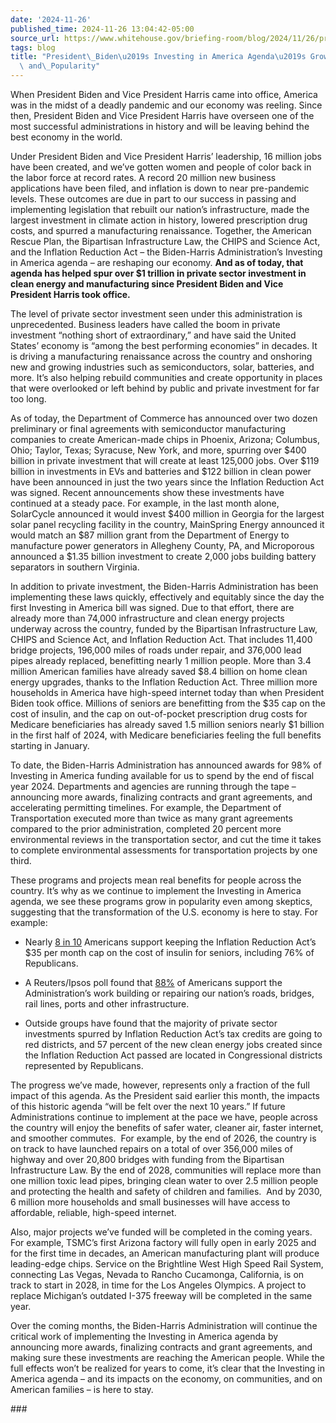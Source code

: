 ```yaml
---
date: '2024-11-26'
published_time: 2024-11-26 13:04:42-05:00
source_url: https://www.whitehouse.gov/briefing-room/blog/2024/11/26/president-bidens-investing-in-america-agendas-growing-durability-and-popularity/
tags: blog
title: "President\_Biden\u2019s Investing in America Agenda\u2019s Growing Durability\
  \ and\_Popularity"
---
```

 
When President Biden and Vice President Harris came into office, America
was in the midst of a deadly pandemic and our economy was reeling. Since
then, President Biden and Vice President Harris have overseen one of the
most successful administrations in history and will be leaving behind
the best economy in the world.

Under President Biden and Vice President Harris’ leadership, 16 million
jobs have been created, and we’ve gotten women and people of color back
in the labor force at record rates. A record 20 million new business
applications have been filed, and inflation is down to near pre-pandemic
levels. These outcomes are due in part to our success in passing and
implementing legislation that rebuilt our nation’s infrastructure, made
the largest investment in climate action in history, lowered
prescription drug costs, and spurred a manufacturing renaissance.
Together, the American Rescue Plan, the Bipartisan Infrastructure Law,
the CHIPS and Science Act, and the Inflation Reduction Act – the
Biden-Harris Administration’s Investing in America agenda – are
reshaping our economy. **And as of today, that agenda has helped spur
over $1 trillion in private sector investment in clean energy and
manufacturing since President Biden and Vice President Harris took
office.**

The level of private sector investment seen under this administration is
unprecedented. Business leaders have called the boom in private
investment “nothing short of extraordinary,” and have said the United
States’ economy is “among the best performing economies” in decades. It
is driving a manufacturing renaissance across the country and onshoring
new and growing industries such as semiconductors, solar, batteries, and
more. It’s also helping rebuild communities and create opportunity in
places that were overlooked or left behind by public and private
investment for far too long.

As of today, the Department of Commerce has announced over two dozen
preliminary or final agreements with semiconductor manufacturing
companies to create American-made chips in Phoenix, Arizona; Columbus,
Ohio; Taylor, Texas; Syracuse, New York, and more, spurring over $400
billion in private investment that will create at least 125,000 jobs.
Over $119 billion in investments in EVs and batteries and $122 billion
in clean power have been announced in just the two years since the
Inflation Reduction Act was signed. Recent announcements show these
investments have continued at a steady pace. For example, in the last
month alone, SolarCycle announced it would invest $400 million in
Georgia for the largest solar panel recycling facility in the country,
MainSpring Energy announced it would match an $87 million grant from the
Department of Energy to manufacture power generators in Allegheny
County, PA, and Microporous announced a $1.35 billion investment to
create 2,000 jobs building battery separators in southern Virginia.

In addition to private investment, the Biden-Harris Administration has
been implementing these laws quickly, effectively and equitably since
the day the first Investing in America bill was signed. Due to that
effort, there are already more than 74,000 infrastructure and clean
energy projects underway across the country, funded by the Bipartisan
Infrastructure Law, CHIPS and Science Act, and Inflation Reduction Act.
That includes 11,400 bridge projects, 196,000 miles of roads under
repair, and 376,000 lead pipes already replaced, benefitting nearly 1
million people. More than 3.4 million American families have already
saved $8.4 billion on home clean energy upgrades, thanks to the
Inflation Reduction Act. Three million more households in America have
high-speed internet today than when President Biden took office.
Millions of seniors are benefitting from the $35 cap on the cost of
insulin, and the cap on out-of-pocket prescription drug costs for
Medicare beneficiaries has already saved 1.5 million seniors nearly $1
billion in the first half of 2024, with Medicare beneficiaries feeling
the full benefits starting in January.

To date, the Biden-Harris Administration has announced awards for 98% of
Investing in America funding available for us to spend by the end of
fiscal year 2024. Departments and agencies are running through the tape
– announcing more awards, finalizing contracts and grant agreements, and
accelerating permitting timelines. For example, the Department of
Transportation executed more than twice as many grant agreements
compared to the prior administration, completed 20 percent more
environmental reviews in the transportation sector, and cut the time it
takes to complete environmental assessments for transportation projects
by one third.

These programs and projects mean real benefits for people across the
country. It’s why as we continue to implement the Investing in America
agenda, we see these programs grow in popularity even among skeptics,
suggesting that the transformation of the U.S. economy is here to stay.
For example:

-   Nearly [8 in
    10](https://www.dataforprogress.org/blog/2023/2/24/voters-support-keeping-cap-on-insulin-costs)
    Americans support keeping the Inflation Reduction Act’s $35 per
    month cap on the cost of insulin for seniors, including 76% of
    Republicans.

<!-- -->

-   A Reuters/Ipsos poll found that
    [88%](https://www.ipsos.com/en-us/reutersipsos-survey-perceptions-economy-impact-bidens-approval-and-chances-2024)
    of Americans support the Administration’s work building or repairing
    our nation’s roads, bridges, rail lines, ports and other
    infrastructure.

<!-- -->

-   Outside groups have found that the majority of private sector
    investments spurred by Inflation Reduction Act’s tax credits are
    going to red districts, and 57 percent of the new clean energy jobs
    created since the Inflation Reduction Act passed are located in
    Congressional districts represented by Republicans.

The progress we’ve made, however, represents only a fraction of the full
impact of this agenda. As the President said earlier this month, the
impacts of this historic agenda “will be felt over the next 10 years.”
If future Administrations continue to implement at the pace we have,
people across the country will enjoy the benefits of safer water,
cleaner air, faster internet, and smoother commutes.  For example, by
the end of 2026, the country is on track to have launched repairs on a
total of over 356,000 miles of highway and over 20,800 bridges with
funding from the Bipartisan Infrastructure Law. By the end of 2028,
communities will replace more than one million toxic lead pipes,
bringing clean water to over 2.5 million people and protecting the
health and safety of children and families.  And by 2030, 6 million more
households and small businesses will have access to affordable,
reliable, high-speed internet.

Also, major projects we’ve funded will be completed in the coming years.
For example, TSMC’s first Arizona factory will fully open in early 2025
and for the first time in decades, an American manufacturing plant will
produce leading-edge chips. Service on the Brightline West High Speed
Rail System, connecting Las Vegas, Nevada to Rancho Cucamonga,
California, is on track to start in 2028, in time for the Los Angeles
Olympics. A project to replace Michigan’s outdated I-375 freeway will be
completed in the same year.

Over the coming months, the Biden-Harris Administration will continue
the critical work of implementing the Investing in America agenda by
announcing more awards, finalizing contracts and grant agreements, and
making sure these investments are reaching the American people. While
the full effects won’t be realized for years to come, it’s clear that
the Investing in America agenda – and its impacts on the economy, on
communities, and on American families – is here to stay.

\###
